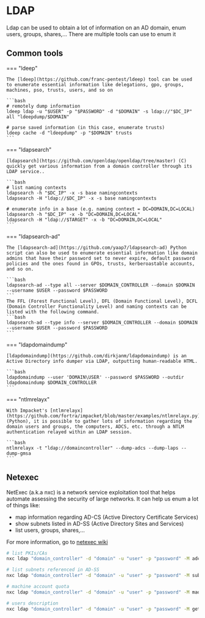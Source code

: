# LDAP
Ldap can be used to obtain a lot of information on an AD domain, enum users, groups, shares,...
There are multiple tools can use to enum it

## Common tools

=== "ldeep"

    The [ldeep](https://github.com/franc-pentest/ldeep) tool can be used to enumerate essential information like delegations, gpo, groups, machines, pso, trusts, users, and so on

    ```bash
    # remotely dump information 
    ldeep ldap -u "$USER" -p "$PASSWORD" -d "$DOMAIN" -s ldap://"$DC_IP" all "ldeepdump/$DOMAIN"

    # parse saved information (in this case, enumerate trusts)
    ldeep cache -d "ldeepdump" -p "$DOMAIN" trusts
    ```

=== "ldapsearch"

    [ldapsearch](https://github.com/openldap/openldap/tree/master) (C) quickly get various information from a domain controller through its LDAP service..

    ```bash
    # list naming contexts
    ldapsearch -h "$DC_IP" -x -s base namingcontexts
    ldapsearch -H "ldap://$DC_IP" -x -s base namingcontexts

    # enumerate info in a base (e.g. naming context = DC=DOMAIN,DC=LOCAL)
    ldapsearch -h "$DC_IP" -x -b "DC=DOMAIN,DC=LOCAL"
    ldapsearch -H "ldap://$TARGET" -x -b "DC=DOMAIN,DC=LOCAL"
    ```

=== "ldapsearch-ad"

    The [ldapsearch-ad](https://github.com/yaap7/ldapsearch-ad) Python script can also be used to enumerate essential information like domain admins that have their password set to never expire, default password policies and the ones found in GPOs, trusts, kerberoastable accounts, and so on.

    ```bash
    ldapsearch-ad --type all --server $DOMAIN_CONTROLLER --domain $DOMAIN --username $USER --password $PASSWORD
    ```
    The FFL (Forest Functional Level), DFL (Domain Functional Level), DCFL (Domain Controller Functionality Level) and naming contexts can be listed with the following command.
    ```bash
    ldapsearch-ad --type info --server $DOMAIN_CONTROLLER --domain $DOMAIN --username $USER --password $PASSWORD
    ```
=== "ldapdomaindump"

    [ldapdomaindump](https://github.com/dirkjanm/ldapdomaindump) is an Active Directory info dumper via LDAP, outputting human-readable HTML.

    ```bash
    ldapdomaindump --user 'DOMAIN\USER' --password $PASSWORD --outdir ldapdomaindump $DOMAIN_CONTROLLER
    ```

=== "ntlmrelayx"

    With Impacket's [ntlmrelayx](https://github.com/fortra/impacket/blob/master/examples/ntlmrelayx.py) (Python), it is possible to gather lots of information regarding the domain users and groups, the computers, ADCS, etc. through a NTLM authentication relayed within an LDAP session.

    ```bash
    ntlmrelayx -t "ldap://domaincontroller" --dump-adcs --dump-laps --dump-gmsa
    ```

## Netexec

NetExec (a.k.a nxc) is a network service exploitation tool that helps automate assessing the security of large networks. It can help us enum a lot of things like:

- map information regarding AD-CS (Active Directory Certificate Services)
- show subnets listed in AD-SS (Active Directory Sites and Services)
- list users, groups, shares,...

For more information, go to [netexec wiki](https://www.netexec.wiki/)
```bash
# list PKIs/CAs
nxc ldap "domain_controller" -d "domain" -u "user" -p "password" -M adcs

# list subnets referenced in AD-SS
nxc ldap "domain_controller" -d "domain" -u "user" -p "password" -M subnets

# machine account quota
nxc ldap "domain_controller" -d "domain" -u "user" -p "password" -M maq

# users description
nxc ldap "domain_controller" -d "domain" -u "user" -p "password" -M get-desc-users
```

